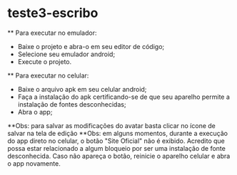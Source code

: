 # teste3-escribo
** Para executar no emulador:
- Baixe o projeto e abra-o em seu editor de código;
- Selecione seu emulador android;
- Execute o projeto.

** Para executar no celular:
- Baixe o arquivo apk em seu celular android;
- Faça a instalação do apk certificando-se de que seu aparelho permite a instalação de fontes desconhecidas;
- Abra o app;

**Obs: para salvar as modificações do avatar basta clicar no ícone de salvar na tela de edição
**Obs: em alguns momentos, durante a execução do app direto no celular, o botão "Site Oficial" não é exibido. Acredito que possa estar relacionado a algum bloqueio por ser uma instalação de fonte desconhecida. Caso não apareça o botão, reinicie o aparelho celular e abra o app novamente.
